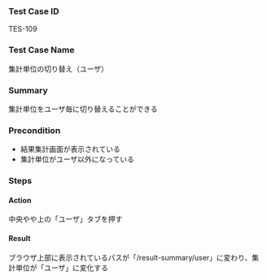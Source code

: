 ### Test Case ID
TES-109

### Test Case Name
集計単位の切り替え（ユーザ）

### Summary
集計単位をユーザ毎に切り替えることができる

### Precondition
* 結果集計画面が表示されている
* 集計単位がユーザ以外になっている

### Steps

#### Action
中央やや上の「ユーザ」タブを押す
#### Result
ブラウザ上部に表示されているパスが「/result-summary/user」に変わり、集計単位が「ユーザ」に変化する
